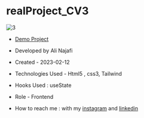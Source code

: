 # realProject_CV3


![3](https://github.com/aliafrouz/realProject_CV3/assets/147813870/95eb85ce-4c3e-4f17-8b2f-739437d26f5b)



- [Demo Project](https://alinajafi-developer.github.io/realProject_CV3/)

- Developed by Ali Najafi

- Created - 2023-02-12

- Technologies Used - Html5 , css3, Tailwind

- Hooks Used : useState 

- Role - Frontend

- How to reach me : with my [instagram](https://www.instagram.com/alinajafi_developer) and [linkedin](https://www.linkedin.com/in/alinajafi-developer/)
